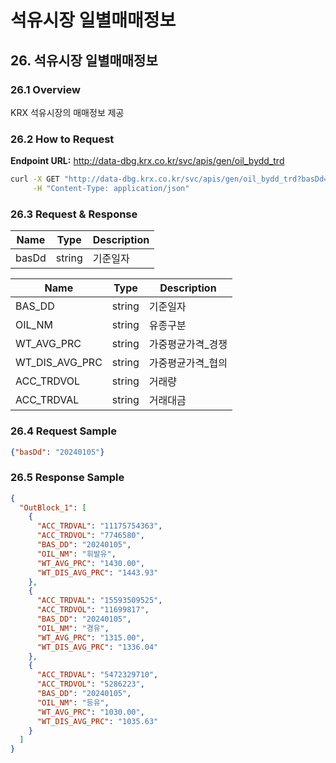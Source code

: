 # 석유시장 일별매매정보

## 26. 석유시장 일별매매정보

### 26.1 Overview
KRX 석유시장의 매매정보 제공

### 26.2 How to Request
**Endpoint URL:** http://data-dbg.krx.co.kr/svc/apis/gen/oil_bydd_trd

```bash
curl -X GET "http://data-dbg.krx.co.kr/svc/apis/gen/oil_bydd_trd?basDd=20240105" \
     -H "Content-Type: application/json"
```

### 26.3 Request & Response

| Name            | Type   | Description      |
|-----------------|--------|------------------|
| basDd           | string | 기준일자         |

| Name            | Type   | Description      |
|-----------------|--------|------------------|
| BAS_DD          | string | 기준일자         |
| OIL_NM          | string | 유종구분         |
| WT_AVG_PRC      | string | 가중평균가격_경쟁|
| WT_DIS_AVG_PRC  | string | 가중평균가격_협의|
| ACC_TRDVOL      | string | 거래량           |
| ACC_TRDVAL      | string | 거래대금         |

### 26.4 Request Sample
```json
{"basDd": "20240105"}
```

### 26.5 Response Sample
```json
{
  "OutBlock_1": [
    {
      "ACC_TRDVAL": "11175754363",
      "ACC_TRDVOL": "7746580",
      "BAS_DD": "20240105",
      "OIL_NM": "휘발유",
      "WT_AVG_PRC": "1430.00",
      "WT_DIS_AVG_PRC": "1443.93"
    },
    {
      "ACC_TRDVAL": "15593509525",
      "ACC_TRDVOL": "11699817",
      "BAS_DD": "20240105",
      "OIL_NM": "경유",
      "WT_AVG_PRC": "1315.00",
      "WT_DIS_AVG_PRC": "1336.04"
    },
    {
      "ACC_TRDVAL": "5472329710",
      "ACC_TRDVOL": "5286223",
      "BAS_DD": "20240105",
      "OIL_NM": "등유",
      "WT_AVG_PRC": "1030.00",
      "WT_DIS_AVG_PRC": "1035.63"
    }
  ]
}
```